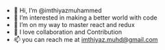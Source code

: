 - 👋 Hi, I’m @imthiyazmuhammed
- 👀 I’m interested in making a better world with code
- 🌱 I’m on my way to master react and redux
- 💞️ I love collaboration and Contribution
- 📫 you can reach me at imthiyaz.muhd@gmail.com
<!---
imthiyazmuhammed/imthiyazmuhammed is a ✨ special ✨ repository because its `README.md` (this file) appears on your GitHub profile.
You can click the Preview link to take a look at your changes.
--->
